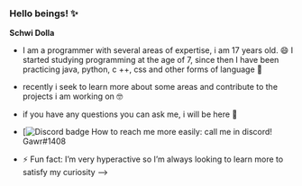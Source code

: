 ### Hello beings! ✨

**Schwi Dolla**

- I am a programmer with several areas of expertise, i am 17 years old. 😄 I started studying programming at the age of 7, since then I have been practicing java, python, c ++, css and other forms of language 🔭

- recently i seek to learn more about some areas and contribute to the projects i am working on 🤓

- if you have any questions you can ask me, i will be here 🤭

- [![Discord badge](https://discord.gg/5PSscFbzGZ) How to reach me more easily: call me in discord! Gawr#1408

- ⚡ Fun fact: I’m very hyperactive so I’m always looking to learn more to satisfy my curiosity 
-->
